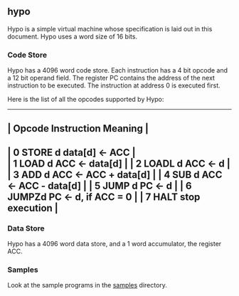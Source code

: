 ## hypo

Hypo is a simple virtual machine whose specification is laid out in this document. Hypo uses a word size of 16 bits.

### Code Store

Hypo has a 4096 word code store. Each instruction has a 4 bit opcode and a 12 bit operand field. The register PC contains the address of the next instruction to be 
executed. The instruction at address 0 is executed first.

Here is the list of all the opcodes supported by Hypo:

---------------------------------------------------
| Opcode     Instruction        Meaning           |
---------------------------------------------------
|   0          STORE d      data[d] <- ACC        |  
|   1          LOAD d       ACC <- data[d]        |
|   2          LOADL d      ACC <- d              |
|   3          ADD d        ACC <- ACC + data[d]  |
|   4          SUB d        ACC <- ACC - data[d]  |
|   5          JUMP d       PC <- d               |
|   6          JUMPZd       PC <- d, if ACC = 0   |
|   7          HALT         stop execution        |
---------------------------------------------------

### Data Store

Hypo has a 4096 word data store, and a 1 word accumulator, the register ACC.

### Samples

Look at the sample programs in the [samples](samples) directory.